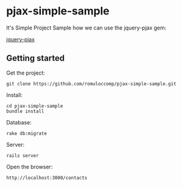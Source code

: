 pjax-simple-sample
==================

It's Simple Project Sample how we can use the jquery-pjax gem:
  
[jquery-pjax](https://github.com/defunkt/jquery-pjax)

Getting started
---------------

Get the project:

    git clone https://github.com/romuloccomp/pjax-simple-sample.git
    
Install:

    cd pjax-simple-sample
    bundle install
    
Database:

    rake db:migrate
  
Server:

    rails server
  
Open the browser:

    http://localhost:3000/contacts
    
